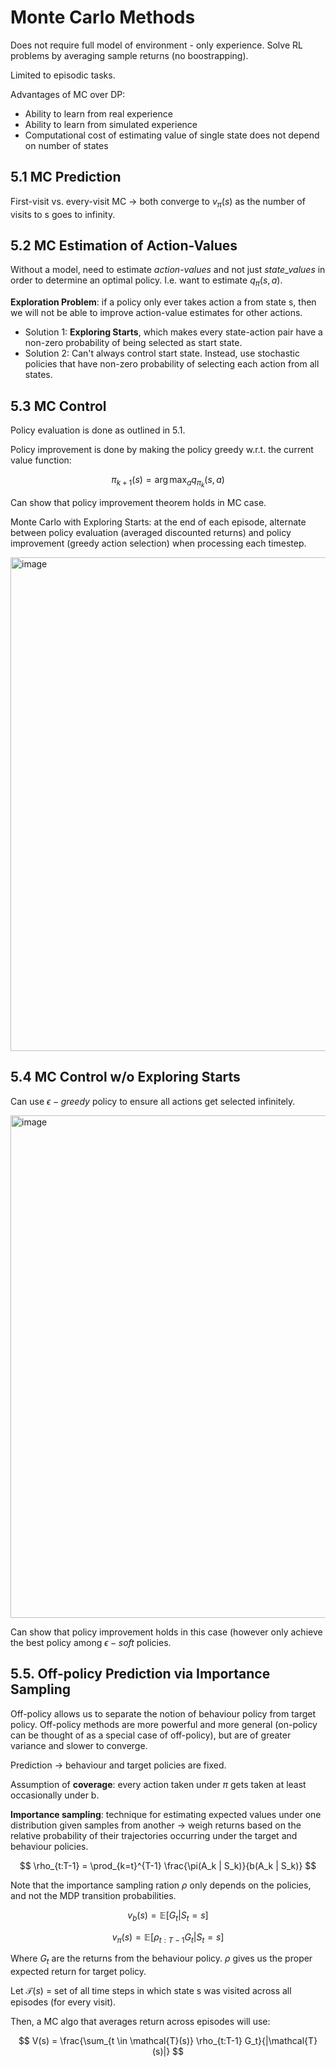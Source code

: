 # Monte Carlo Methods

Does not require full model of environment - only experience. Solve RL problems by averaging sample returns (no boostrapping).

Limited to episodic tasks.

Advantages of MC over DP:
- Ability to learn from real experience
- Ability to learn from simulated experience
- Computational cost of estimating value of single state does not depend on number of states

## 5.1 MC Prediction

First-visit vs. every-visit MC -> both converge to $v_\pi(s)$ as the number of visits to s goes to infinity.

## 5.2 MC Estimation of Action-Values

Without a model, need to estimate _action-values_ and not just _state_values_ in order to determine an optimal policy. I.e. want to estimate $q_\pi(s, a)$.

**Exploration Problem**: if a policy only ever takes action a from state s, then we will not be able to improve action-value estimates for other actions.

- Solution 1: **Exploring Starts**, which makes every state-action pair have a non-zero probability of being selected as start state.
- Solution 2: Can't always control start state. Instead, use stochastic policies that have non-zero probability of selecting each action from all states.

## 5.3 MC Control

Policy evaluation is done as outlined in 5.1.

Policy improvement is done by making the policy greedy w.r.t. the current value function:

$$ \pi_{k+1}(s) = \arg \max_a q_{\pi_k}(s, a) $$

Can show that policy improvement theorem holds in MC case.

Monte Carlo with Exploring Starts: at the end of each episode, alternate between policy evaluation (averaged discounted returns) and policy improvement (greedy action selection) when processing each timestep.

<img width="790" alt="image" src="https://user-images.githubusercontent.com/7538750/192599820-eef4ca4b-d074-4302-95de-c3f90d2713a3.png">

## 5.4 MC Control w/o Exploring Starts

Can use $\epsilon-greedy$ policy to ensure all actions get selected infinitely.

<img width="804" alt="image" src="https://user-images.githubusercontent.com/7538750/192602315-bb86cc2b-aba4-48aa-9a38-944a14022413.png">

Can show that policy improvement holds in this case (however only achieve the best policy among $\epsilon-soft$ policies.

## 5.5. Off-policy Prediction via Importance Sampling

Off-policy allows us to separate the notion of behaviour policy from target policy. Off-policy methods are more powerful and more general (on-policy can be thought of as a special case of off-policy), but are of greater variance and slower to converge.

Prediction -> behaviour and target policies are fixed.

Assumption of **coverage**: every action taken under $\pi$ gets taken at least occasionally under b.

**Importance sampling**: technique for estimating expected values under one distribution given samples from another -> weigh returns based on the relative probability of their trajectories occurring under the target and behaviour policies.

$$ \rho_{t:T-1} = \prod_{k=t}^{T-1} \frac{\pi(A_k | S_k)}{b(A_k | S_k)} $$

Note that the importance sampling ration $\rho$ only depends on the policies, and not the MDP transition probabilities.

$$ v_b(s) = \mathbb{E}[G_t | S_t=s] $$

$$ v_\pi(s) = \mathbb{E}[\rho_{t:T-1} G_t | S_t=s] $$

Where $G_t$ are the returns from the behaviour policy. $\rho$ gives us the proper expected return for target policy. 

Let $\mathcal{T}(s)$ = set of all time steps in which state s was visited across all episodes (for every visit).

Then, a MC algo that averages return across episodes will use:

$$ V(s) = \frac{\sum_{t \in \mathcal{T}(s)} \rho_{t:T-1} G_t}{|\mathcal{T}(s)|} $$

